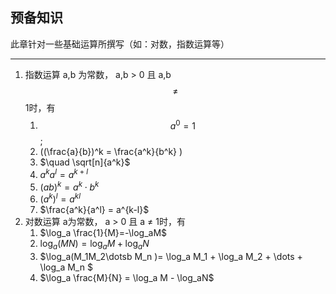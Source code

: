 ## 预备知识

 
此章针对一些基础运算所撰写（如：对数，指数运算等）

---- 

1. 指数运算
    a,b 为常数， a,b > 0 且 a,b $$\neq$$1时，有
    1. $$a^0 = 1$$;
    2. \((\frac{a}{b})^k = \frac{a^k}{b^k} \)
    3. $\quad \sqrt[n]{a^k}$
    4. $a^ka^l=a^{k+l}$
    5. $(ab)^k=a^k \cdot b^k$
    6. $(a^k)^l=a^{kl}$
    7. $\frac{a^k}{a^l} = a^{k-l}$
2. 对数运算
    a为常数， a > 0 且 a $\neq$ 1时，有
    1. $\log_a \frac{1}{M}=-\log_aM$
    2. $\log_a(MN)=\log_aM+\log_aN$
    3. $\log_a(M_1M_2\dotsb M_n )= \log_a M_1 + \log_a M_2 + \dots + \log_a M_n $
    4. $\log_a \frac{M}{N} = \log_a M - \log_aN$